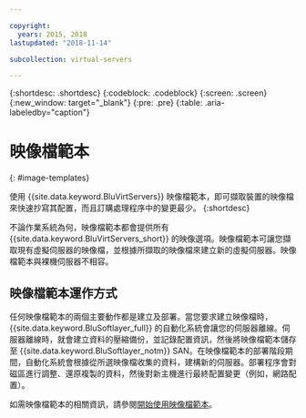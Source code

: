 ```yaml
---

copyright:
  years: 2015, 2018
lastupdated: "2018-11-14"

subcollection: virtual-servers

---
```


{:shortdesc: .shortdesc}
{:codeblock: .codeblock}
{:screen: .screen}
{:new_window: target="_blank"}
{:pre: .pre}
{:table: .aria-labeledby="caption"}

# 映像檔範本
{: #image-templates}

使用 {{site.data.keyword.BluVirtServers}} 映像檔範本，即可擷取裝置的映像檔來快速抄寫其配置，而且訂購處理程序中的變更最少。
{:shortdesc}

不論作業系統為何，映像檔範本都會提供所有 {{site.data.keyword.BluVirtServers_short}} 的映像選項。映像檔範本可讓您擷取現有虛擬伺服器的映像檔，並根據所擷取的映像檔來建立新的虛擬伺服器。映像檔範本與裸機伺服器不相容。

## 映像檔範本運作方式
任何映像檔範本的兩個主要動作都是建立及部署。當您要求建立映像檔時，{{site.data.keyword.BluSoftlayer_full}} 的自動化系統會讓您的伺服器離線。伺服器離線時，就會建立資料的壓縮備份，並記錄配置資訊，然後將映像檔範本儲存至 {{site.data.keyword.BluSoftlayer_notm}} SAN。在映像檔範本的部署階段期間，自動化系統會根據從所選映像檔收集的資料，建構新的伺服器。部署程序會對磁區進行調整、還原複製的資料，然後對新主機進行最終配置變更（例如，網路配置）。

如需映像檔範本的相關資訊，請參閱[開始使用映像檔範本](/docs/infrastructure/image-templates?topic=image-templates-getting-started-with-image-templates)。
